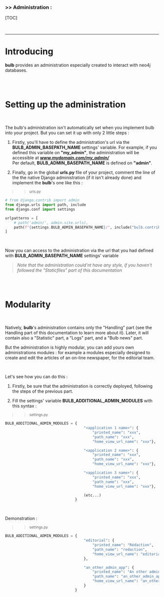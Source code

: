 ### >> Administration :
[TOC]

<br/>

---

# Introducing
**bulb** provides an administration especially created to interact with neo4j databases.

<br/>
<br/>

# Setting up the administration
<br/>

The bulb's administration isn't automatically set when you implement bulb into your project.
But you can set it up with only 2 little steps :

1) Firstly, you'll have to define the administration's url via the **BULB_ADMIN_BASEPATH_NAME** settings' variable.
For example, if you defined this variable on **"my_admin"**, the administration will be accessible at _**www.mydomain.com/my_admin/**_    
Per default, **BULB_ADMIN_BASEPATH_NAME** is defined on **"admin"**.

2) Finally, go in the global **urls.py** file of your project, comment the line of the the native Django administration (if it isn't already done) and implement the **bulb**'s one like this :

>> <small>urls.py</small>
```python
# from django.contrib import admin
from django.urls import path, include
from django.conf import settings

urlpatterns = [
    # path('admin/', admin.site.urls),
    path(f"{settings.BULB_ADMIN_BASEPATH_NAME}/", include("bulb.contrib.admin.urls")),
]
```

<br/>

Now you can access to the administration via the url that you had defined with **BULB_ADMIN_BASEPATH_NAME** settings' variable

> _Note that the administration could'nt have any style, if you haven't followed the "Staticfiles" part of this documentation_

<br/>
<br/>

# Modularity
<br/>

Natively, **bulb**'s administration contains only the "Handling" part (see the Handling part of this documentation to learn more about it).
Later, it will contain also a "Statistic" part, a "Logs" part, and a "Bulb news" part.

But the administration is highly modular, you can add yours own administrations modules : for example a modules especially designed to create and edit the articles of an on-line newspaper, for the editorial team.

<br/>

Let's see how you can do this :

1) Firstly, be sure that the administration is correctly deployed, following the steps of the previous part.

2) Fill the settings' variable **BULB_ADDITIONAL_ADMIN_MODULES** with this syntax :

>> <small>settings.py</small>
```python
BULB_ADDITIONAL_ADMIN_MODULES = {
                                    "<application 1 name>": {
                                        "printed_name": "xxx",
                                        "path_name": "xxx",
                                        "home_view_url_name": "xxx"},

                                    "<application 2 name>": {
                                        "printed_name": "xxx",
                                        "path_name": "xxx",
                                        "home_view_url_name": "xxx"},

                                    "<application 3 name>": {
                                        "printed_name": "xxx",
                                        "path_name": "xxx",
                                        "home_view_url_name": "xxx"},

                                    (etc...)
                                }

```

<br/>

Demonstration :

>> <small>settings.py</small>
```python
BULB_ADDITIONAL_ADMIN_MODULES = {
                                    "editorial": {
                                        "printed_name": "Rédaction",
                                        "path_name": "redaction",
                                        "home_view_url_name": "editorial_home",
                                    },

                                    "an_other_admin_app": {
                                        "printed_name": "An other admin app",
                                        "path_name": "an_other_admin_app",
                                        "home_view_url_name": "an_other_admin_app_home"
                                    }
                                }
```
